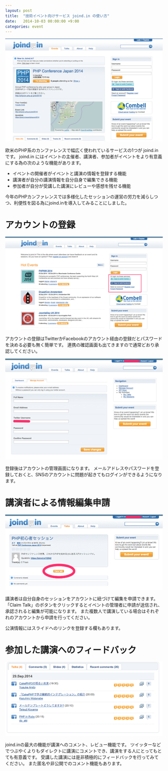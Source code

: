 ```yaml
---
layout: post
title:  "技術イベント向けサービス joind.in の使い方"
date:   2014-10-03 00:00:00 +9:00
categories: event
---
```


![ss](/images/joindin01.png)

欧米のPHP系のカンファレンスで幅広く使われているサービスの1つが joind.in です。
joind.in にはイベントの主催者、講演者、参加者がイベントをより有意義にする為の次のような機能があります。

- イベントの開催者がイベントと講演の情報を登録する機能
- 講演者が自分の講演情報を自分自身で編集できる機能
- 参加者が自分が受講した講演にレビューや感想を残せる機能

今年のPHPカンファレンスでは多様化したセッションの運営の労力を減らしつつ、利便性を図る為にjoind.inを導入してみることにしました。

# アカウントの登録

![ss](/images/joindin02.png)

アカウントの登録はTwitterかFacebookのアカウント経由の登録だとパスワードを決める必要も無く簡単です。
連携の確認画面も出てきますので通常どおり承認してください。

![ss](/images/joindin03.png)

登録後はアカウントの管理画面になります。
メールアドレスやパスワードを登録しておくと、SNSのアカウントに問題が起きてもログインができるようになります。

# 講演者による情報編集申請

![ss](/images/joindin04.png)

講演者は自分自身のセッションをアカウントに紐づけて編集を申請できます。
「Claim Talk」のボタンをクリックするとイベントの管理者に申請が送信され、承認されると編集が可能になります。
また複数人で講演している場合はそれぞれのアカウントから申請を行ってください。


公演情報にはスライドへのリンクを登録する欄もあります。

# 参加した講演へのフィードバック

![ss](/images/joindin05.png)

joind.inの最大の機能が講演へのコメント、レビュー機能です。
ツイッターなどでつぶやくよりもダイレクトに講演にコメントでき、講演をする人にとってもとても有意義です。
受講した講演には是非積極的にフィードバックを行ってみてください。
また匿名や非公開でのコメント機能もあります。
